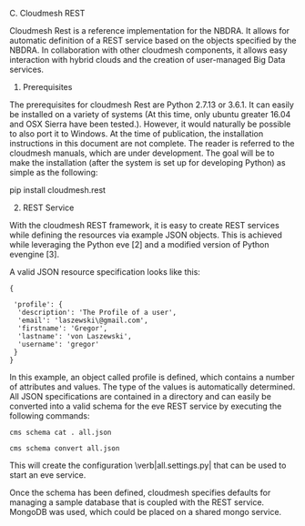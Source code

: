 
C.  Cloudmesh REST

Cloudmesh Rest is a reference implementation for the NBDRA. It allows
for automatic definition of a REST service based on the objects
specified by the NBDRA. In collaboration with other cloudmesh
components, it allows easy interaction with hybrid clouds and the
creation of user-managed Big Data services.

1.  Prerequisites

The prerequisites for cloudmesh Rest are Python 2.7.13 or 3.6.1. It can
easily be installed on a variety of systems (At this time, only ubuntu
greater 16.04 and OSX Sierra have been tested.). However, it would
naturally be possible to also port it to Windows. At the time of
publication, the installation instructions in this document are not
complete. The reader is referred to the cloudmesh manuals, which are
under development. The goal will be to make the installation (after the
system is set up for developing Python) as simple as the following:

pip install cloudmesh.rest

2.  REST Service

With the cloudmesh REST framework, it is easy to create REST services
while defining the resources via example JSON objects. This is achieved
while leveraging the Python eve [2] and a modified version of Python
evengine [3].

A valid JSON resource specification looks like this:

```
{

 'profile': {
  'description': 'The Profile of a user',
  'email': 'laszewski\@gmail.com',
  'firstname': 'Gregor',
  'lastname': 'von Laszewski',
  'username': 'gregor'
 }
}
```

In this example, an object called profile is defined, which contains a
number of attributes and values. The type of the values is automatically
determined. All JSON specifications are contained in a directory and can
easily be converted into a valid schema for the eve REST service by
executing the following commands:

```
cms schema cat . all.json

cms schema convert all.json
```

This will create the configuration \\verb\|all.settings.py\| that can be
used to start an eve service.

Once the schema has been defined, cloudmesh specifies defaults for
managing a sample database that is coupled with the REST service.
MongoDB was used, which could be placed on a shared mongo service.
